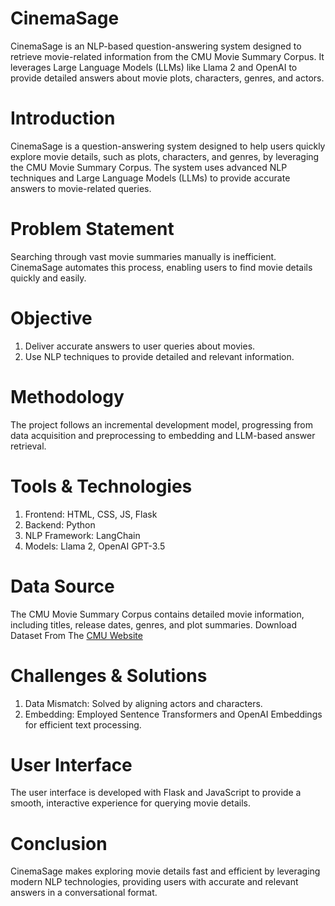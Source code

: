 # CinemaSage
CinemaSage is an NLP-based question-answering system designed to retrieve movie-related information from the CMU Movie Summary Corpus. It leverages Large Language Models (LLMs) like Llama 2 and OpenAI to provide detailed answers about movie plots, characters, genres, and actors.
# Introduction
CinemaSage is a question-answering system designed to help users quickly explore movie details, such as plots, characters, and genres, by leveraging the CMU Movie Summary Corpus. The system uses advanced NLP techniques and Large Language Models (LLMs) to provide accurate answers to movie-related queries.
# Problem Statement
Searching through vast movie summaries manually is inefficient. CinemaSage automates this process, enabling users to find movie details quickly and easily.
# Objective
1) Deliver accurate answers to user queries about movies.
2) Use NLP techniques to provide detailed and relevant information.
# Methodology
The project follows an incremental development model, progressing from data acquisition and preprocessing to embedding and LLM-based answer retrieval.
# Tools & Technologies
1) Frontend: HTML, CSS, JS, Flask
2) Backend: Python
3) NLP Framework: LangChain
4) Models: Llama 2, OpenAI GPT-3.5
# Data Source
The CMU Movie Summary Corpus contains detailed movie information, including titles, release dates, genres, and plot summaries.
Download Dataset From The [CMU Website](https://www.cs.cmu.edu/~ark/personas/)
# Challenges & Solutions
1) Data Mismatch: Solved by aligning actors and characters.
2) Embedding: Employed Sentence Transformers and OpenAI Embeddings for efficient text processing.
# User Interface
The user interface is developed with Flask and JavaScript to provide a smooth, interactive experience for querying movie details.
# Conclusion
CinemaSage makes exploring movie details fast and efficient by leveraging modern NLP technologies, providing users with accurate and relevant answers in a conversational format.










